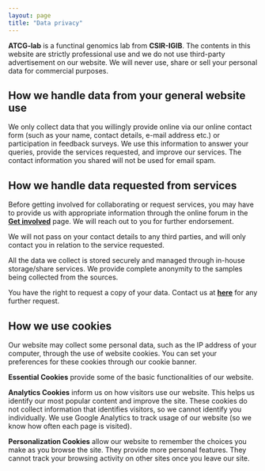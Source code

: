 ```yaml
---
layout: page
title: "Data privacy"
---
```


__ATCG-lab__ is a functinal genomics lab from __CSIR-IGIB__. The contents in this website are strictly professional use and we do not use third-party advertisement on our website. We will never use, share or sell your personal data for commercial purposes. 

## How we handle data from your general website use

 We only collect data that you willingly provide online via our online contact form (such as your name, contact details, e-mail address etc.) or participation in feedback surveys. We use this information to answer your queries, provide the services requested, and improve our services. The contact information you shared will not be used for email spam.

## How we handle data requested from services

Before getting involved for collaborating or request services, you may have to provide us with appropriate information through the online forum in the <a href="{{ site.baseurl }}/involve">__Get involved__</a> page. We will reach out to you for further endorsement.

We will not pass on your contact details to any third parties, and will only contact you in relation to the service requested.

All the data we collect is stored securely and managed through in-house storage/share services. We provide complete anonymity to the samples being collected from the sources.

You have the right to request a copy of your data. Contact us at <a href="{{ site.baseurl }}/contact">__here__</a> for any further request.

## How we use cookies

Our website may collect some personal data, such as the IP address of your computer, through the use of website cookies. You can set your preferences for these cookies through our cookie banner.

__Essential Cookies__ provide some of the basic functionalities of our website.

__Analytics Cookies__ inform us on how visitors use our website. This helps us identify our most popular content and improve the site. These cookies do not collect information that identifies visitors, so we cannot identify you individually. We use Google Analytics to track usage of our website (so we know how often each page is visited).

__Personalization Cookies__ allow our website to remember the choices you make as you browse the site. They provide more personal features. They cannot track your browsing activity on other sites once you leave our site.
